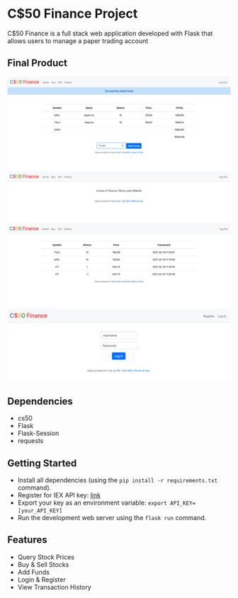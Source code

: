 # C$50 Finance Project

C$50 Finance is a full stack web application developed with Flask that allows users to manage a paper trading account

## Final Product
!["Screenshot of main page"](/docs/index.png)
!["screenshot querying a stoack"](/docs/query.png)
!["screenshot of history"](/docs/history.png)
!["screenshot of login page"](/docs/login.png)

## Dependencies
- cs50
- Flask
- Flask-Session
- requests

## Getting Started
- Install all dependencies (using the `pip install -r requirements.txt` command).
- Register for IEX API key: [link](iexcloud.io/cloud-login#/register/) 
- Export your key as an environment variable:
`export API_KEY=[your_API_KEY]`
- Run the development web server using the `flask run` command.

## Features
* Query Stock Prices
* Buy & Sell Stocks
* Add Funds
* Login & Register
* View Transaction History
